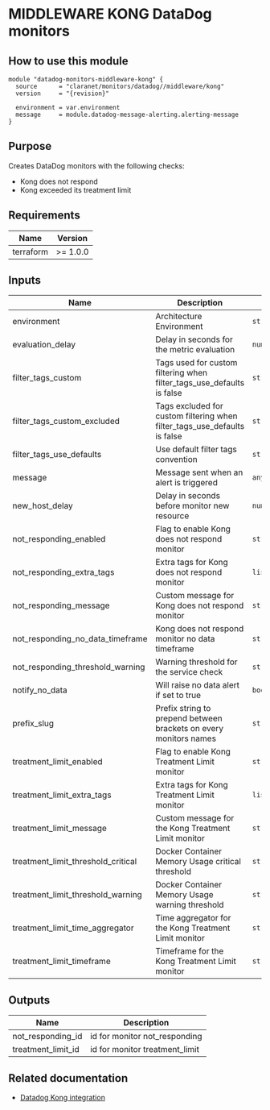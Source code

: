 # MIDDLEWARE KONG DataDog monitors

## How to use this module

```hcl
module "datadog-monitors-middleware-kong" {
  source      = "claranet/monitors/datadog//middleware/kong"
  version     = "{revision}"

  environment = var.environment
  message     = module.datadog-message-alerting.alerting-message
}

```

## Purpose

Creates DataDog monitors with the following checks:

- Kong does not respond
- Kong exceeded its treatment limit

## Requirements

| Name      | Version  |
| --------- | -------- |
| terraform | >= 1.0.0 |

## Inputs

| Name                               | Description                                                               | Type           | Default      | Required |
| ---------------------------------- | ------------------------------------------------------------------------- | -------------- | ------------ | :------: |
| environment                        | Architecture Environment                                                  | `string`       | n/a          |   yes    |
| evaluation_delay                   | Delay in seconds for the metric evaluation                                | `number`       | `15`         |    no    |
| filter_tags_custom                 | Tags used for custom filtering when filter_tags_use_defaults is false     | `string`       | `"*"`        |    no    |
| filter_tags_custom_excluded        | Tags excluded for custom filtering when filter_tags_use_defaults is false | `string`       | `""`         |    no    |
| filter_tags_use_defaults           | Use default filter tags convention                                        | `string`       | `"true"`     |    no    |
| message                            | Message sent when an alert is triggered                                   | `any`          | n/a          |   yes    |
| new_host_delay                     | Delay in seconds before monitor new resource                              | `number`       | `300`        |    no    |
| not_responding_enabled             | Flag to enable Kong does not respond monitor                              | `string`       | `"true"`     |    no    |
| not_responding_extra_tags          | Extra tags for Kong does not respond monitor                              | `list(string)` | `[]`         |    no    |
| not_responding_message             | Custom message for Kong does not respond monitor                          | `string`       | `""`         |    no    |
| not_responding_no_data_timeframe   | Kong does not respond monitor no data timeframe                           | `string`       | `10`         |    no    |
| not_responding_threshold_warning   | Warning threshold for the service check                                   | `string`       | `3`          |    no    |
| notify_no_data                     | Will raise no data alert if set to true                                   | `bool`         | `true`       |    no    |
| prefix_slug                        | Prefix string to prepend between brackets on every monitors names         | `string`       | `""`         |    no    |
| treatment_limit_enabled            | Flag to enable Kong Treatment Limit monitor                               | `string`       | `"true"`     |    no    |
| treatment_limit_extra_tags         | Extra tags for Kong Treatment Limit monitor                               | `list(string)` | `[]`         |    no    |
| treatment_limit_message            | Custom message for the Kong Treatment Limit monitor                       | `string`       | `""`         |    no    |
| treatment_limit_threshold_critical | Docker Container Memory Usage critical threshold                          | `string`       | `20`         |    no    |
| treatment_limit_threshold_warning  | Docker Container Memory Usage warning threshold                           | `string`       | `0`          |    no    |
| treatment_limit_time_aggregator    | Time aggregator for the Kong Treatment Limit monitor                      | `string`       | `"min"`      |    no    |
| treatment_limit_timeframe          | Timeframe for the Kong Treatment Limit monitor                            | `string`       | `"last_15m"` |    no    |

## Outputs

| Name               | Description                    |
| ------------------ | ------------------------------ |
| not_responding_id  | id for monitor not_responding  |
| treatment_limit_id | id for monitor treatment_limit |

## Related documentation

- [Datadog Kong integration](https://docs.datadoghq.com/integrations/kong/)
